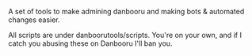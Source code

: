 A set of tools to make admining danbooru and making bots & automated changes easier.

All scripts are under danboorutools/scripts. You're on your own, and if I catch you abusing these on Danbooru I'll ban you.
